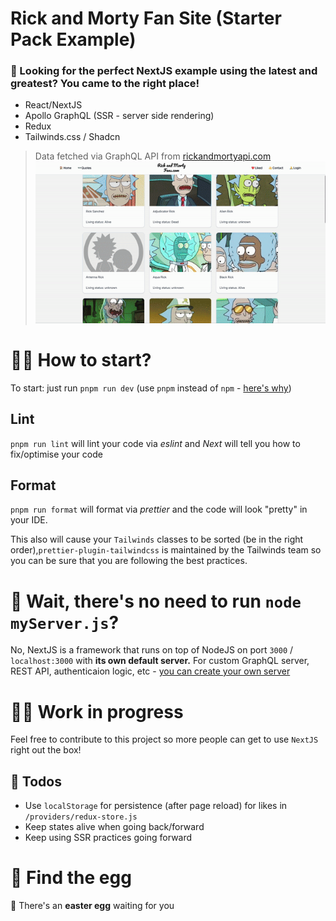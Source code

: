  # Rick and Morty Fan Site (Starter Pack Example)
 ### 🔎 Looking for the perfect NextJS example using the latest and greatest? **You came to the right place!**
 - React/NextJS
 - Apollo GraphQL (SSR - server side rendering)
 - Redux
 - Tailwinds.css / Shadcn

 >Data fetched via GraphQL API from [rickandmortyapi.com](https://rickandmortyapi.com)
![](https://github.com/sofasurfa/rick-morty-fan-nextjs/blob/main/live-example.gif)

# 🤷‍♂️ How to start?
To start: just run `pnpm run dev` (use `pnpm` instead of `npm` - [here's why](https://refine.dev/blog/pnpm-vs-npm-and-yarn/#why-not-npm-or-yarn))
## Lint
`pnpm run lint` will lint your code via *eslint* and *Next* will tell you how to fix/optimise your code
## Format
`pnpm run format` will format via *prettier* and the code will look "pretty" in your IDE.

This also will cause your `Tailwinds` classes to be sorted (be in the right order),`prettier-plugin-tailwindcss` is maintained by the Tailwinds team so you can be sure that you are following the best practices.


# 🤨 Wait, there's no need to run `node myServer.js`?
No, NextJS is a framework that runs on top of NodeJS on port `3000` / `localhost:3000` with **its own default server.** For custom GraphQL server, REST API, authenticaion logic, etc - [you can create your own server](https://nextjs.org/docs/pages/building-your-application/configuring/custom-server)

# 👷‍♂️ Work in progress
Feel free to contribute to this project so more people can get to use `NextJS` right out the box!

## 📌 Todos
- Use `localStorage` for persistence (after page reload) for likes in `/providers/redux-store.js`
- Keep states alive when going back/forward
- Keep using SSR practices going forward

# 🥚 Find the egg
🎉 There's an **easter egg** waiting for you


